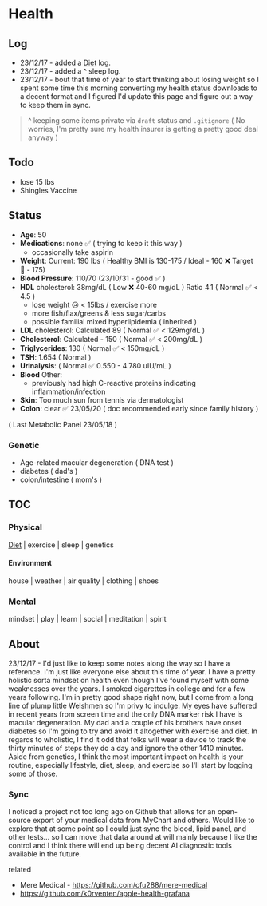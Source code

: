 # Health



## Log

- 23/12/17 - added a [Diet](/notes/health/diet) log.
- 23/12/17 - added a ^ sleep log.
- 23/12/17 - bout that time of year to start thinking about losing weight so I spent some time this morning converting my health status downloads to a decent format and I figured I'd update this page and figure out a way to keep them in sync. 

> ^ keeping some items private via `draft` status and `.gitignore` ( No worries, I'm pretty sure my health insurer is getting a pretty good deal anyway )

## Todo

- lose 15 lbs
- Shingles Vaccine

## Status

- **Age**: 50
- **Medications**: none ✅ ( trying to keep it this way )
  - occasionally take aspirin
- **Weight**: Current: 190 lbs ( Healthy BMI is 130-175 / Ideal - 160 ❌ Target 🎯 - 175)
- **Blood Pressure**: 110/70 (23/10/31 - good ✅ )
- **HDL** cholesterol: 38mg/dL ( Low ❌ 40-60 mg/dL ) Ratio 4.1 ( Normal ✅ < 4.5 )
  - lose weight 😢 < 15lbs / exercise more
  - more fish/flax/greens & less sugar/carbs
  - possible familial mixed hyperlipidemia ( inherited )
- **LDL** cholesterol: Calculated 89 ( Normal ✅ < 129mg/dL )
- **Cholesterol**: Calculated - 150 ( Normal ✅ < 200mg/dL )
- **Triglycerides**: 130  ( Normal ✅ < 150mg/dL )
- **TSH**: 1.654 ( Normal )
- **Urinalysis**: ( Normal  ✅ 0.550 - 4.780 uIU/mL )
- **Blood** Other:
  - previously had high C-reactive proteins indicating inflammation/infection
- **Skin**: Too much sun from tennis via dermatologist
- **Colon**: clear ✅ 23/05/20 ( doc recommended early since family history )

( Last Metabolic Panel 23/05/18 )

### Genetic

- Age-related macular degeneration ( DNA test )
- diabetes ( dad's )
- colon/intestine ( mom's )

## TOC

### Physical

[Diet](/notes/health/diet) | exercise | sleep | genetics

#### Environment

house | weather | air quality | clothing | shoes

### Mental

mindset | play | learn | social | meditation | spirit

## About

23/12/17 - I'd just like to keep some notes along the way so I have a reference. I'm just like everyone else about this time of year. I have a pretty holistic sorta mindset on health even though I've found myself with some weaknesses over the years. I smoked cigarettes in college and for a few years following. I'm in pretty good shape right now, but I come from a long line of plump little Welshmen so I'm privy to indulge. My eyes have suffered in recent years from screen time and the only DNA marker risk I have is macular degeneration. My dad and a couple of his brothers have onset diabetes so I'm going to try and avoid it altogether with exercise and diet. In regards to wholistic, I find it odd that folks will wear a device to track the thirty minutes of steps they do a day and ignore the other 1410 minutes. Aside from genetics, I think the most important impact on health is your routine, especially lifestyle, diet, sleep, and exercise so I'll start by logging some of those.

### Sync

I noticed a project not too long ago on Github that allows for an open-source export of your medical data from MyChart and others. Would like to explore that at some point so I could just sync the blood, lipid panel, and other tests... so I can move that data around at will mainly because I like the control and I think there will end up being decent AI diagnostic tools available in the future.

related 
- Mere Medical - https://github.com/cfu288/mere-medical
- https://github.com/k0rventen/apple-health-grafana

